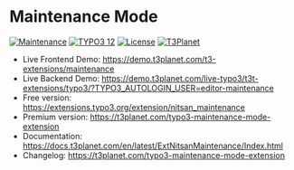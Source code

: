 # Maintenance Mode

  [![Maintenance](https://img.shields.io/badge/stable-v12.1.0-green?style=flat-square)](https://github.com/nitsan-technologies/nitsan_maintenance/tree/12.1.0) [![TYPO3 12](https://img.shields.io/badge/TYPO3-12-orange.svg?style=flat-square)](https://get.typo3.org/version/12) [![License](https://img.shields.io/badge/license-GPL--3.0-orange?style=flat-square)](https://www.gnu.org/licenses/gpl-3.0.en.html) [![T3Planet](https://img.shields.io/badge/T3Planet-Maintenance-50b99a?style=flat-square)](https://t3planet.com/typo3-maintenance-mode-extension)

- Live Frontend Demo: https://demo.t3planet.com/t3-extensions/maintenance
- Live Backend Demo: https://demo.t3planet.com/live-typo3/t3t-extensions/typo3/?TYPO3_AUTOLOGIN_USER=editor-maintenance
- Free version: https://extensions.typo3.org/extension/nitsan_maintenance
- Premium version: https://t3planet.com/typo3-maintenance-mode-extension
- Documentation: https://docs.t3planet.com/en/latest/ExtNitsanMaintenance/Index.html
- Changelog: https://t3planet.com/typo3-maintenance-mode-extension
